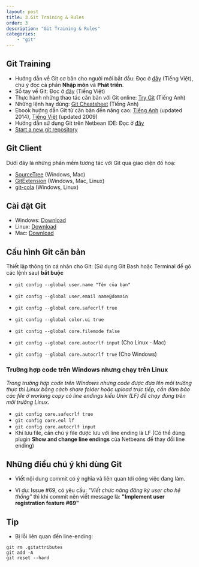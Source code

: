 ```yaml
---
layout: post
title: 3.Git Training & Rules
order: 3
description: "Git Training & Rules" 
categories: 
    - "git"
---
```


## Git Training

- Hướng dẫn về Git cơ bản cho người mới bắt đầu: Đọc ở [đây](http://backlogtool.com/git-guide/vn/intro/intro1_1.html) (Tiếng Việt), chú ý đọc cả phần **Nhập môn** và **Phát triển**.
- Sổ tay về Git: Đọc ở [đây](http://rogerdudler.github.io/git-guide/index.vi.html) (Tiếng Việt)
- Thực hành những thao tác căn bản với Git online: [Try Git](http://try.github.com/)  (Tiếng Anh)
- Những lệnh hay dùng: [Git Cheatsheet](http://www.git-tower.com/blog/git-cheat-sheet/)  (Tiếng Anh)
- Ebook hướng dẫn Git từ căn bản đến nâng cao: [Tiếng Anh](https://git-scm.com/book/en/v2) (updated 2014), [Tiếng Việt](https://git-scm.com/book/vi/v1) (updated 2009)
- Hướng dẫn sử dụng Git trên Netbean IDE: Đọc ở [đây](https://netbeans.org/kb/docs/ide/git.html)
- [Start a new git repository](http://kbroman.org/github_tutorial/pages/init.html)
## Git Client
Dưới đây là những phần mềm tương tác với Git qua giao diện đồ hoạ:
- [SourceTree](http://www.sourcetreeapp.com/) (Windows, Mac)
- [GitExtension](https://github.com/gitextensions/gitextensions/releases) (Windows, Mac, Linux)
- [git-cola](http://git-cola.github.com/) (Windows, Linux)


## Cài đặt Git
- Windows: [Download](https://git-scm.com/book/vi/v1/B%E1%BA%AFt-%C4%90%E1%BA%A7u-C%C3%A0i-%C4%90%E1%BA%B7t-Git#Cài-Đặt-Trên-Windows)
- Linux: [Download](https://git-scm.com/book/vi/v1/B%E1%BA%AFt-%C4%90%E1%BA%A7u-C%C3%A0i-%C4%90%E1%BA%B7t-Git#Cài-Đặt-Trên-Linux)
- Mac: [Download](https://git-scm.com/book/vi/v1/B%E1%BA%AFt-%C4%90%E1%BA%A7u-C%C3%A0i-%C4%90%E1%BA%B7t-Git#Cài-Đặt-Trên-Mac)

## Cấu hình Git căn bản
Thiết lập thông tin cá nhân cho Git: (Sử dụng Git Bash hoặc Terminal để gõ các lệnh sau) **bắt buộc**
- `git config --global user.name "Tên của bạn"`
- `git config --global user.email name@domain`

- `git config --global core.safecrlf true`
- `git config --global color.ui true`
- `git config --global core.filemode false`

- `git config --global core.autocrlf input` (Cho Linux - Mac)
- `git config --global core.autocrlf true` (Cho Windows)

### Trường hợp code trên Windows nhưng chạy trên Linux
*Trong trường hợp code trên Windows nhưng code được đưa lên môi trường thực thi Linux bằng cách share folder hoặc upload trực tiếp, cần đảm bảo các file ở working copy có line endings kiểu Unix (LF) để chạy đúng trên môi trường Linux.*
- `git config core.safecrlf true`
- `git config core.eol lf`
- `git config core.autocrlf input`
- Khi lưu file, cần chú ý file được lưu với line ending là LF (Có thể dùng plugin **Show and change line endings** của Netbeans để thay đổi line ending)

## Những điều chú ý khi dùng Git
- Viết nội dung commit có ý nghĩa và liên quan tới công việc đang làm.
 + Ví dụ: Issue #69, có yêu cầu: *"Viết chức năng đăng ký user cho hệ thống"* thì khi commit nên viết message là: **"Implement user registration feature #69"**

## Tip
- Bị lỗi liên quan đến line-ending:
```
git rm .gitattributes
git add -A
git reset --hard
```